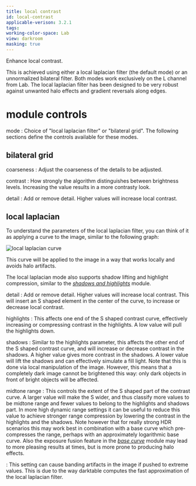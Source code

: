 ```yaml
---
title: local contrast
id: local-contrast
applicable-verison: 3.2.1
tags: 
working-color-space: Lab
view: darkroom
masking: true
---
```

Enhance local contrast. 

This is achieved using either a local laplacian filter (the default mode) or an unnormalized bilateral filter. Both modes work exclusively on the L channel from Lab. The local laplacian filter has been designed to be very robust against unwanted halo effects and gradient reversals along edges.

# module controls

mode
: Choice of "local laplacian filter" or "bilateral grid". The following sections define the controls available for these modes. 

## bilateral grid

coarseness
: Adjust the coarseness of the details to be adjusted. 

contrast
: How strongly the algorithm distinguishes between brightness levels. Increasing the value results in a more contrasty look.

detail
: Add or remove detail. Higher values will increase local contrast.

## local laplacian

To understand the parameters of the local laplacian filter, you can think of it as applying a curve to the image, similar to the following graph:

![local laplacian curve](local-laplacian-curve.png)

This curve will be applied to the image in a way that works locally and avoids halo artifacts.

The local laplacian mode also supports shadow lifting and highlight compression, similar to the [_shadows and highlights_](shadows-and-highlights.md) module.

detail
: Add or remove detail. Higher values will increase local contrast. This will insert an S shaped element in the center of the curve, to increase or decrease local contrast.

highlights
: This affects one end of the S shaped contrast curve, effectively increasing or compressing contrast in the highlights. A low value will pull the highlights down.

shadows
: Similar to the highlights parameter, this affects the other end of the S shaped contrast curve, and will increase or decrease contrast in the shadows. A higher value gives more contrast in the shadows. A lower value will lift the shadows and can effectively simulate a fill light. Note that this is done via local manipulation of the image. However, this means that a completely dark image cannot be brightened this way: only dark objects in front of bright objects will be affected.

midtone range
: This controls the extent of the S shaped part of the contrast curve. A larger value will make the S wider, and thus classify more values to be midtone range and fewer values to belong to the highlights and shadows part. In more high dynamic range settings it can be useful to reduce this value to achieve stronger range compression by lowering the contrast in the highlights and the shadows. Note however that for really strong HDR scenarios this may work best in combination with a base curve which pre-compresses the range, perhaps with an approximately logarithmic base curve. Also the exposure fusion feature in the [_base curve_](./base-curve.md) module may lead to more pleasing results at times, but is more prone to producing halo effects.

: This setting can cause banding artifacts in the image if pushed to extreme values. This is due to the way darktable computes the fast approximation of the local laplacian filter.

